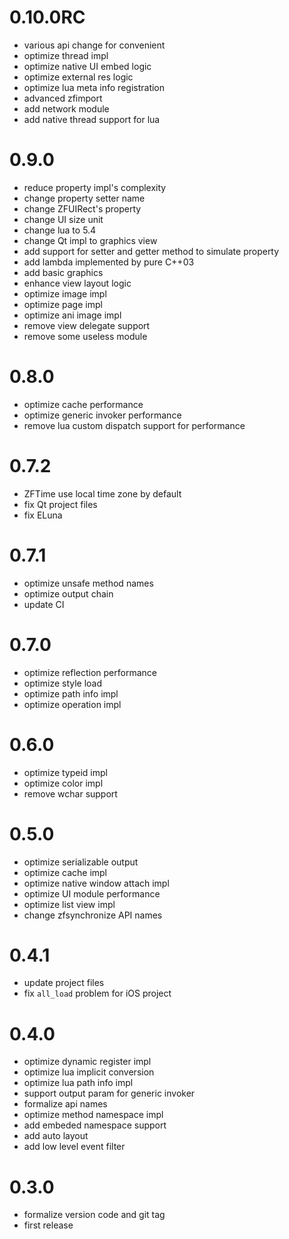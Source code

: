 # 0.10.0RC

* various api change for convenient
* optimize thread impl
* optimize native UI embed logic
* optimize external res logic
* optimize lua meta info registration
* advanced zfimport
* add network module
* add native thread support for lua

# 0.9.0

* reduce property impl's complexity
* change property setter name
* change ZFUIRect's property
* change UI size unit
* change lua to 5.4
* change Qt impl to graphics view
* add support for setter and getter method to simulate property
* add lambda implemented by pure C++03
* add basic graphics
* enhance view layout logic
* optimize image impl
* optimize page impl
* optimize ani image impl
* remove view delegate support
* remove some useless module

# 0.8.0

* optimize cache performance
* optimize generic invoker performance
* remove lua custom dispatch support for performance

# 0.7.2

* ZFTime use local time zone by default
* fix Qt project files
* fix ELuna

# 0.7.1

* optimize unsafe method names
* optimize output chain
* update CI

# 0.7.0

* optimize reflection performance
* optimize style load
* optimize path info impl
* optimize operation impl

# 0.6.0

* optimize typeid impl
* optimize color impl
* remove wchar support

# 0.5.0

* optimize serializable output
* optimize cache impl
* optimize native window attach impl
* optimize UI module performance
* optimize list view impl
* change zfsynchronize API names

# 0.4.1

* update project files
* fix `all_load` problem for iOS project

# 0.4.0

* optimize dynamic register impl
* optimize lua implicit conversion
* optimize lua path info impl
* support output param for generic invoker
* formalize api names
* optimize method namespace impl
* add embeded namespace support
* add auto layout
* add low level event filter

# 0.3.0

* formalize version code and git tag
* first release

